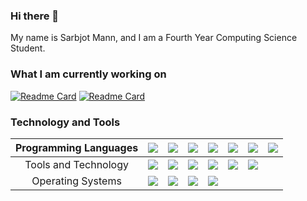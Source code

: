 ### Hi there 👋

<!--
**Sarbjotm/Sarbjotm** is a ✨ _special_ ✨ repository because its `README.md` (this file) appears on your GitHub profile.

Here are some ideas to get you started:

- 🔭 I’m currently working on ...
- 🌱 I’m currently learning ...
- 👯 I’m looking to collaborate on ...
- 🤔 I’m looking for help with ...
- 💬 Ask me about ...
- 📫 How to reach me: ...
- 😄 Pronouns: ...
- ⚡ Fun fact: ...
-->

My name is Sarbjot Mann, and I am a Fourth Year Computing Science Student. 

### What I am currently working on
[![Readme Card](https://github-readme-stats.vercel.app/api/pin/?username=SFU-Dodo-Club&repo=Kiwi&theme=dark)](https://github.com/SFU-Dodo-Club/Kiwi)
[![Readme Card](https://github-readme-stats.vercel.app/api/pin/?username=SFU-Dodo-Club&repo=Dr.Napkin&theme=blue)](https://github.com/SFU-Dodo-Club/Dr.Napkin)
### Technology and Tools 

|Programming Languages| ![](https://img.shields.io/badge/Python3.x-informational?style=flat&logo=Python&logoColor=black&color=2bbc8a) | ![](https://img.shields.io/badge/Java-informational?style=flat&logo=Java&logoColor=black&color=2bbc8a)    |  ![](https://img.shields.io/badge/MySQL-informational?style=flat&logo=MySQL&logoColor=black&color=2bbc8a)   | ![](https://img.shields.io/badge/HTML-informational?style=flat&logo=HTML5&logoColor=black&color=2bbc8a)    |  ![](https://img.shields.io/badge/CSS-informational?style=flat&logo=css3&logoColor=black&color=2bbc8a)   | ![](https://img.shields.io/badge/C-C++-informational?style=flat&logo=C&logoColor=black&color=2bbc8a)    |  ![](https://img.shields.io/badge/JavaScript-informational?style=flat&logo=JavaScript&logoColor=black&color=2bbc8a)   |
|:----------------------:|:---:|:---:|:---:|:---:|:---:|:---:|:---:|
|Tools and Technology | ![](https://img.shields.io/badge/Git-informational?style=flat&logo=Git&logoColor=black&color=2bbc8a)   | ![](https://img.shields.io/badge/Heroku-informational?style=flat&logo=Heroku&logoColor=black&color=2bbc8a)  | ![](https://img.shields.io/badge/Visual-Studio-informational?style=flat&logo=Visual-Studio&logoColor=black&color=2bbc8a) | ![](https://img.shields.io/badge/Android-Studio-informational?style=flat&logo=Android&logoColor=black&color=2bbc8a) |  ![](https://img.shields.io/badge/IntellJ-informational?style=flat&logo=IntelliJ-IDEA&logoColor=black&color=2bbc8a) | ![](https://img.shields.io/badge/Sublime-informational?style=flat&logo=Sublime-text&logoColor=black&color=2bbc8a)   |   |   |
|Operating Systems|   ![](https://img.shields.io/badge/Mac-OS-informational?style=flat&logo=Apple&logoColor=black&color=2bbc8a) | ![](https://img.shields.io/badge/Linux-Ubuntu-informational?style=flat&logo=ubuntu&logoColor=black&color=2bbc8a)    |  ![](https://img.shields.io/badge/Windows-7/8/10-informational?style=flat&logo=Windows&logoColor=black&color=2bbc8a)   | ![](https://img.shields.io/badge/Android-informational?style=flat&logo=Android&logoColor=black&color=2bbc8a)    |  



